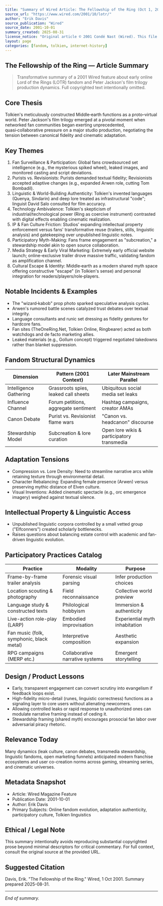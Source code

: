 ```yaml
---
title: "Summary of Wired Article: The Fellowship of the Ring (Oct 1, 2001)"
source_url: "https://www.wired.com/2001/10/lotr/"
author: "Erik Davis"
source_publication: "Wired"
source_date: 2001-10-01
summary_created: 2025-08-31
license_notice: "Original article © 2001 Condé Nast (Wired). This file contains a transformative summary for commentary and archival reference; do not republish the full text."
layout: page
categories: [fandom, tolkien, internet-history]
---
```


## The Fellowship of the Ring — Article Summary

> Transformative summary of a 2001 Wired feature about early online Lord of the Rings (LOTR) fandom and Peter Jackson's film trilogy production dynamics. Full copyrighted text intentionally omitted.

## Core Thesis

Tolkien's meticulously constructed Middle‑earth functions as a proto–virtual world. Peter Jackson's film trilogy emerged at a pivotal moment when networked fan communities began exerting unprecedented, quasi‑collaborative pressure on a major studio production, negotiating the tension between canonical fidelity and cinematic adaptation.

## Key Themes

1. Fan Surveillance & Participation: Global fans crowdsourced set intelligence (e.g., the mysterious spiked wheel), leaked images, and monitored casting and script deviations.
2. Purists vs. Revisionists: Purists demanded textual fidelity; Revisionists accepted adaptive changes (e.g., expanded Arwen role, cutting Tom Bombadil).
3. Linguistic & World-Building Authenticity: Tolkien's invented languages (Quenya, Sindarin) and deep lore treated as infrastructural "code"; linguist David Salo consulted for film accuracy.
4. Technology Ambivalence: Tolkien's skepticism of industrial/technological power (Ring as coercive instrument) contrasted with digital effects enabling cinematic realization.
5. IP & Fan Culture Friction: Studios' expanding intellectual property enforcement versus fans' transformative reuse (trailers, stills, linguistic analysis) and gatekeeping over unpublished linguistic notes.
6. Participatory Myth-Making: Fans frame engagement as "subcreation," a stewardship model akin to open source collaboration.
7. Media Strategy & Early Viral Marketing: Extremely early official website launch; online-exclusive trailer drove massive traffic, validating fandom as amplification channel.
8. Cultural Escape & Identity: Middle‑earth as a modern shared myth space offering constructive "escape" (in Tolkien's sense) and personal integration for readers/players/role‑players.

## Notable Incidents & Examples

- The "wizard‑kabob" prop photo sparked speculative analysis cycles.
- Arwen's rumored battle scenes catalyzed trust debates over textual integrity.
- Language consultants and runic set dressing as fidelity gestures for hardcore fans.
- Fan sites (TheOneRing.Net, Tolkien Online, Ringbearer) acted as both watchdogs and de facto marketing allies.
- Leaked materials (e.g., Gollum concept) triggered negotiated takedowns rather than blanket suppression.

## Fandom Structural Dynamics

| Dimension | Pattern (2001 Context) | Later Mainstream Parallel |
|-----------|------------------------|---------------------------|
| Intelligence Gathering | Grassroots spies, leaked call sheets | Ubiquitous social media set leaks |
| Influence Channel | Forum petitions, aggregate sentiment | Hashtag campaigns, creator AMAs |
| Canon Debate | Purist vs. Revisionist flame wars | "Canon vs. headcanon" discourse |
| Stewardship Model | Subcreation & lore curation | Open lore wikis & participatory transmedia |

## Adaptation Tensions

- Compression vs. Lore Density: Need to streamline narrative arcs while retaining texture through environmental detail.
- Character Rebalancing: Expanding female presence (Arwen) versus preserving mythic distance of Elven culture.
- Visual Inventions: Added cinematic spectacle (e.g., orc emergence imagery) weighed against textual silence.

## Intellectual Property & Linguistic Access

- Unpublished linguistic corpora controlled by a small vetted group ("Elfconners") created scholarly bottlenecks.
- Raises questions about balancing estate control with academic and fan-driven linguistic evolution.

## Participatory Practices Catalog

| Practice | Modality | Purpose |
|----------|----------|---------|
| Frame-by-frame trailer analysis | Forensic visual parsing | Infer production choices |
| Location scouting & photography | Field reconnaissance | Collective world preview |
| Language study & constructed texts | Philological hobbyism | Immersion & authenticity |
| Live-action role-play (LARP) | Embodied improvisation | Experiential myth inhabitation |
| Fan music (folk, symphonic, black metal) | Interpretive composition | Aesthetic expansion |
| RPG campaigns (MERP etc.) | Collaborative narrative systems | Emergent storytelling |

## Design / Product Lessons

- Early, transparent engagement can convert scrutiny into evangelism if feedback loops exist.
- High-fidelity micro-detail (runes, linguistic correctness) functions as a signaling layer to core users without alienating newcomers.
- Allowing controlled leaks or rapid response to unauthorized ones can modulate narrative framing instead of ceding it.
- Stewardship framing (shared myth) encourages prosocial fan labor over adversarial piracy rhetoric.

## Relevance Today

Many dynamics (leak culture, canon debates, transmedia stewardship, linguistic fandoms, open marketing funnels) anticipated modern franchise ecosystems and user co-creation norms across gaming, streaming series, and cinematic universes.

## Metadata Snapshot

- Article: Wired Magazine Feature
- Publication Date: 2001-10-01
- Author: Erik Davis
- Primary Subjects: Online fandom evolution, adaptation authenticity, participatory culture, Tolkien linguistics

## Ethical / Legal Note

This summary intentionally avoids reproducing substantial copyrighted prose beyond minimal descriptors for critical commentary. For full context, consult the original source at the provided URL.

## Suggested Citation

Davis, Erik. "The Fellowship of the Ring." Wired, 1 Oct 2001. Summary prepared 2025-08-31.

---
*End of summary.*
